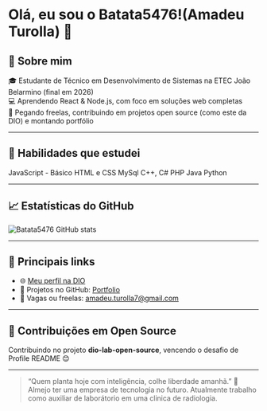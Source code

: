 # Olá, eu sou o Batata5476!(Amadeu Turolla) 👋

## 🙌 Sobre mim
🎓 Estudante de Técnico em Desenvolvimento de Sistemas na ETEC João Belarmino (final em 2026)  
💻 Aprendendo React & Node.js, com foco em soluções web completas  
🌱 Pegando freelas, contribuindo em projetos open source (como este da DIO) e montando portfólio  

---

## 🚀 Habilidades que estudei
JavaScript - Básico
HTML e CSS
MySql
C++, C#
PHP 
Java
Python

---

## 📈 Estatísticas do GitHub  
![Batata5476 GitHub stats](https://github-readme-stats.vercel.app/api?username=Batata5476&show_icons=true&theme=dark)

---

## 🔗 Principais links
- 🌐 [Meu perfil na DIO](#)  
- 💼 Projetos no GitHub: [Portfolio](https://github.com/Batata5476?tab=repositories)  
- 🤝 Vagas ou freelas: amadeu.turolla7@gmail.com

---

## 💙 Contribuições em Open Source
Contribuindo no projeto **dio-lab-open-source**, vencendo o desafio de Profile README 😊

---

> “Quem planta hoje com inteligência, colhe liberdade amanhã.” 🚀
>  Almejo ter uma empresa de tecnologia no futuro. Atualmente trabalho como auxiliar de laborátorio em uma clinica de radiologia.
